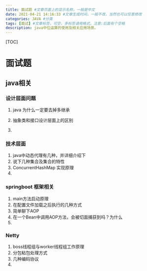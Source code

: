 ```yaml
---
title: 面试题 #文章页面上的显示名称，一般是中文
date: 2021-04-21 14:16:33 #文章生成时间，一般不改，当然也可以任意修改
categories: JAVA #分类
tags: [面试] #文章标签，可空，多标签请用格式，注意:后面有个空格
description: java中位运算的使用及相关应用场景。
---
```


[TOC]

# 面试题

## java相关

### 设计层面问题

1. java 为什么一定要去掉多继承



2. 抽象类和接口设计层面上的区别

   

3. 

### 技术层面

1. java中动态代理有几种，并详细介绍下
2. 说下几种集合及集合的特性
3. ConcurrentHashMap 实现原理
4. 

### springboot 框架相关

1. main方法启动原理
2. 在配置文件加载之后执行的几种方式
3. 简单聊下AOP
4. 在一个Bean中调用AOP方法，会被切面捕获到吗？为什么
5. 

### Netty

1. boss线程组与worker线程组工作原理
2. 分包粘包处理方式
3. 几种编码协议
4. 